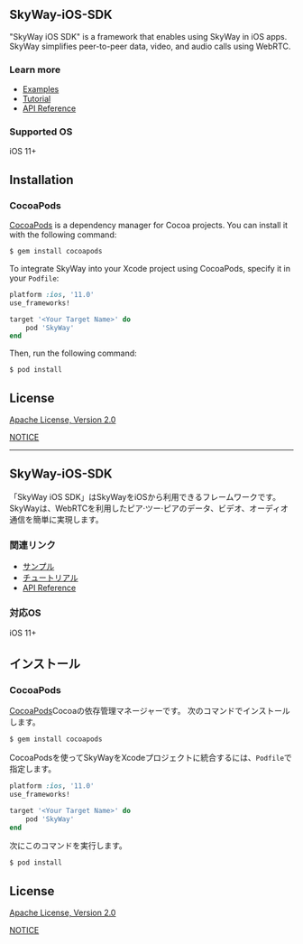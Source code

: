 ## SkyWay-iOS-SDK

"SkyWay iOS SDK" is a framework that enables using SkyWay in iOS apps.<br>
SkyWay simplifies peer-to-peer data, video, and audio calls using WebRTC.

### Learn more
* [Examples](https://github.com/skyway/skyway-ios-sdk/tree/master/examples)
* [Tutorial](https://webrtc.ecl.ntt.com/en/documents/ios-sdk.html#ios-sdk-tutorial)
* [API Reference](https://skyway.github.io/en/ios-reference/)

### Supported OS
iOS 11+

## Installation

### CocoaPods

[CocoaPods](https://cocoapods.org) is a dependency manager for Cocoa projects. You can install it with the following command:

```bash
$ gem install cocoapods
```

To integrate SkyWay into your Xcode project using CocoaPods, specify it in your `Podfile`:

```ruby
platform :ios, '11.0'
use_frameworks!

target '<Your Target Name>' do
    pod 'SkyWay'
end
```

Then, run the following command:

```bash
$ pod install
```

## License

[Apache License, Version 2.0](./LICENSE.txt)

[NOTICE](./NOTICE.txt)

---
## SkyWay-iOS-SDK

「SkyWay iOS SDK」はSkyWayをiOSから利用できるフレームワークです。<br>
SkyWayは、WebRTCを利用したピア·ツー·ピアのデータ、ビデオ、オーディオ通信を簡単に実現します。

### 関連リンク
* [サンプル](https://github.com/skyway/skyway-ios-sdk/tree/master/examples)
* [チュートリアル](https://webrtc.ecl.ntt.com/documents/ios-sdk.html#%E3%83%81%E3%83%A5%E3%83%BC%E3%83%88%E3%83%AA%E3%82%A2%E3%83%AB)
* [API Reference](https://skyway.github.io/ios-reference/)

### 対応OS
iOS 11+

## インストール

### CocoaPods

[CocoaPods](https://cocoapods.org)Cocoaの依存管理マネージャーです。 次のコマンドでインストールします。

```bash
$ gem install cocoapods
```

CocoaPodsを使ってSkyWayをXcodeプロジェクトに統合するには、`Podfile`で指定します。
```ruby
platform :ios, '11.0'
use_frameworks!

target '<Your Target Name>' do
    pod 'SkyWay'
end
```

次にこのコマンドを実行します。

```bash
$ pod install
```

## License

[Apache License, Version 2.0](./LICENSE.txt)

[NOTICE](./NOTICE.txt)
